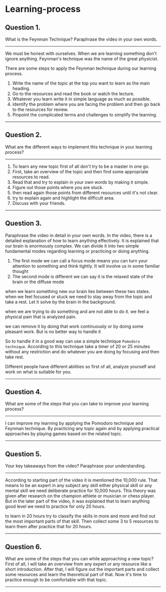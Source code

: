 # Learning-process

## Question 1. 
What is the Feynman Technique? Paraphrase the video in your own words.
***
We must be honest with ourselves. When we are learning something don't ignore anything. Feynman's technique was the name of the great physicist.

There are some steps to apply the Feynman technique during our learning process.

1.  Write the name of the topic at the top you want to learn as the main heading.
2.  Go to the resources and read the book or watch the lecture.
3.  Whatever you learn write it in simple language as much as possible.
4.  Identify the problem where you are facing the problem and then go back to the resources for review.
5.  Pinpoint the complicated terms and challenges to simplify the learning.

---
## Question 2.
What are the different ways to implement this technique in your learning process?
***
1. To learn any new topic first of all don't try to be a master in one go.
2. First, take an overview of the topic and then find some appropriate resources to read.
3. Read that and try to explain in your own words by making it simple.
4. Figure out those points where you are stuck.
5. then read again those points from different resources until it's not clear.
6. try to explain again and highlight the difficult area.
7. Discuss with your friends.

---
## Question 3.
Paraphrase the video in detail in your own words.
In the video, there is a detailed explanation of how to learn anything effectively. It is explained that our brain is enormously complex. We can divide it into two simple fundamental modes regarding learning or practicing or doing anything.
1. The first mode we can call a focus mode means you can turn your attention to something and think tightly. It will involve us in some familiar thought
2. The second mode is different we can say it is the relaxed state of the brain or the diffuse mode

when we learn something new our brain lies between these two states.
when we feel focused or stuck we need to stay away from the topic and take a rest. Let it solve by the brain in the background.

when we are trying to do something and are not able to do it. we feel a physical pain that is analyzed pain.

we can remove it by doing that work continuously or by doing some pleasant work. But is no better way to handle it

So to handle it in a good way can use a simple technique `Pomodoro technique`. According to this technique take a timer of 20 or 25 minutes without any restriction and do whatever you are doing by focusing and then take rest.

Different people have different abilities so first of all, analyze yourself and work on what is suitable for you.
***

## Question 4.
What are some of the steps that you can take to improve your learning process?
***

I can improve my learning by applying the Pomodoro technique and Feynman technique.
By practicing any topic again and by applying practical approaches by playing games based on the related topic.
***

## Question 5.
Your key takeaways from the video? Paraphrase your understanding.
***
According to starting part of the video it is mentioned the 10,000 rule. That means to be an expert in any subject any skill either physical skill or any mental skill we need deliberate practice for 10,000 hours. This theory was given after research on the champion athlete or musician or chess player.
But in the later part of the video, it was explained that to learn anything good level we need to practice for only 20 hours.

to learn in 20 hours try to classify the skills in more and more and find out the most important parts of that skill. Then collect some 3 to 5 resources to learn them after practice that for 20 hours.
***

## Question 6.
What are some of the steps that you can while approaching a new topic?
First of all, I will take an overview from any expert or any resource like a short introduction.
After that, I will figure out the important parts and collect some resources and learn the theoretical part of that. Now it's time to practice enough to be comfortable with that topic.
***